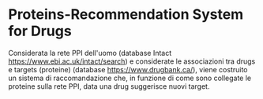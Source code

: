 # Proteins-Recommendation System for Drugs

Considerata la rete PPI dell'uomo (database Intact ​ https://www.ebi.ac.uk/intact/search​) e considerate le associazioni tra drugs e targets (proteine) (database ​ https://www.drugbank.ca/), viene costruito un sistema di raccomandazione che, in funzione di come sono collegate le proteine sulla rete PPI, data una drug suggerisce nuovi target.

